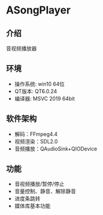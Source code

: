 # ASongPlayer

## 介绍
音视频播放器

## 环境
- 操作系统: win10 64位
- QT版本: QT6.0.24
- 编译器: MSVC 2019 64bit

## 软件架构
- 解码：FFmpeg4.4
- 视频渲染：SDL2.0
- 音频播放：QAudioSink+QIODevice

## 功能
- 音视频播放/暂停/停止
- 音量控制、静音、解除静音
- 进度条跳转
- 媒体库基本功能
